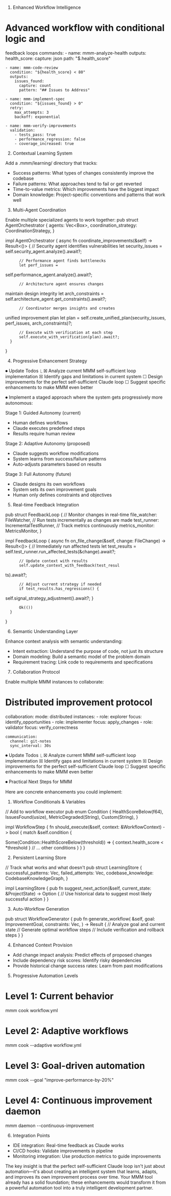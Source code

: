 1. Enhanced Workflow Intelligence

  # Advanced workflow with conditional logic and 
  feedback loops
  commands:
    - name: mmm-analyze-health
      outputs:
        health_score:
          capture: json
          path: "$.health_score"

    - name: mmm-code-review
      condition: "${health_score} < 80"
      outputs:
        issues_found:
          capture: count
          pattern: "## Issues to Address"

    - name: mmm-implement-spec
      condition: "${issues_found} > 0"
      retry:
        max_attempts: 3
        backoff: exponential

    - name: mmm-verify-improvements
      validation:
        - tests_pass: true
        - performance_regression: false
        - coverage_increased: true

  2. Contextual Learning System

  Add a .mmm/learning/ directory that tracks:
  - Success patterns: What types of changes
  consistently improve the codebase
  - Failure patterns: What approaches tend to fail or
  get reverted
  - Time-to-value metrics: Which improvements have the
   biggest impact
  - Domain knowledge: Project-specific conventions and
   patterns that work well

  3. Multi-Agent Coordination

  Enable multiple specialized agents to work together:
  pub struct AgentOrchestrator {
      agents: Vec<Box<dyn SpecializedAgent>>,
      coordination_strategy: CoordinationStrategy,
  }

  impl AgentOrchestrator {
      async fn coordinate_improvements(&self) ->
  Result<()> {
          // Security agent identifies vulnerabilities
          let security_issues =
  self.security_agent.analyze().await?;

          // Performance agent finds bottlenecks
          let perf_issues =
  self.performance_agent.analyze().await?;

          // Architecture agent ensures changes 
  maintain design integrity
          let arch_constraints =
  self.architecture_agent.get_constraints().await?;

          // Coordinator merges insights and creates 
  unified improvement plan
          let plan =
  self.create_unified_plan(security_issues,
  perf_issues, arch_constraints)?;

          // Execute with verification at each step
          self.execute_with_verification(plan).await?;
      }
  }

  4. Progressive Enhancement Strategy

⏺ Update Todos
  ⎿  ☒ Analyze current MMM self-sufficient loop       
       implementation
     ☒ Identify gaps and limitations in current system
     ☐ Design improvements for the perfect 
       self-sufficient Claude loop
     ☐ Suggest specific enhancements to make MMM even
       better

⏺ Implement a staged approach where the system gets
  progressively more autonomous:

  Stage 1: Guided Autonomy (current)
  - Human defines workflows
  - Claude executes predefined steps
  - Results require human review

  Stage 2: Adaptive Autonomy (proposed)
  - Claude suggests workflow modifications
  - System learns from success/failure patterns
  - Auto-adjusts parameters based on results

  Stage 3: Full Autonomy (future)
  - Claude designs its own workflows
  - System sets its own improvement goals
  - Human only defines constraints and objectives

  5. Real-time Feedback Integration

  pub struct FeedbackLoop {
      // Monitor changes in real-time
      file_watcher: FileWatcher,
      // Run tests incrementally as changes are made
      test_runner: IncrementalTestRunner,
      // Track metrics continuously
      metrics_monitor: MetricsMonitor,
  }

  impl FeedbackLoop {
      async fn on_file_change(&self, change:
  FileChange) -> Result<()> {
          // Immediately run affected tests
          let test_results =
  self.test_runner.run_affected_tests(&change).await?;

          // Update context with results
          self.update_context_with_feedback(test_resul
  ts).await?;

          // Adjust current strategy if needed
          if test_results.has_regressions() {

  self.signal_strategy_adjustment().await?;
          }

          Ok(())
      }
  }

  6. Semantic Understanding Layer

  Enhance context analysis with semantic
  understanding:
  - Intent extraction: Understand the purpose of code,
   not just its structure
  - Domain modeling: Build a semantic model of the
  problem domain
  - Requirement tracing: Link code to requirements and
   specifications

  7. Collaboration Protocol

  Enable multiple MMM instances to collaborate:
  # Distributed improvement protocol
  collaboration:
    mode: distributed
    instances:
      - role: explorer
        focus: identify_opportunities
      - role: implementer
        focus: apply_changes
      - role: validator
        focus: verify_correctness

    communication:
      channel: git-notes
      sync_interval: 30s

⏺ Update Todos
  ⎿  ☒ Analyze current MMM self-sufficient loop       
       implementation
     ☒ Identify gaps and limitations in current system
     ☒ Design improvements for the perfect 
       self-sufficient Claude loop
     ☐ Suggest specific enhancements to make MMM even 
       better

⏺ Practical Next Steps for MMM

  Here are concrete enhancements you could implement:

  1. Workflow Conditionals & Variables

  // Add to workflow executor
  pub enum Condition {
      HealthScoreBelow(f64),
      IssuesFound(usize),
      MetricDegraded(String),
      Custom(String),
  }

  impl WorkflowStep {
      fn should_execute(&self, context:
  &WorkflowContext) -> bool {
          match &self.condition {

  Some(Condition::HealthScoreBelow(threshold)) => {
                  context.health_score < *threshold
              }
              // ... other conditions
          }
      }
  }

  2. Persistent Learning Store

  // Track what works and what doesn't
  pub struct LearningStore {
      successful_patterns: Vec<ImprovementPattern>,
      failed_attempts: Vec<FailedAttempt>,
      codebase_knowledge: CodebaseKnowledgeGraph,
  }

  impl LearningStore {
      pub fn suggest_next_action(&self, current_state:
   &ProjectState) -> Option<Action> {
          // Use historical data to suggest most 
  likely successful action
      }
  }

  3. Auto-Workflow Generation

  pub struct WorkflowGenerator {
      pub fn generate_workflow(
          &self,
          goal: ImprovementGoal,
          constraints: Vec<Constraint>,
      ) -> Result<WorkflowConfig> {
          // Analyze goal and current state
          // Generate optimal workflow steps
          // Include verification and rollback steps
      }
  }

  4. Enhanced Context Provision

  - Add change impact analysis: Predict effects of
  proposed changes
  - Include dependency risk scores: Identify risky
  dependencies
  - Provide historical change success rates: Learn
  from past modifications

  5. Progressive Automation Levels

  # Level 1: Current behavior
  mmm cook workflow.yml

  # Level 2: Adaptive workflows
  mmm cook --adaptive workflow.yml

  # Level 3: Goal-driven automation
  mmm cook --goal "improve-performance-by-20%"

  # Level 4: Continuous improvement daemon
  mmm daemon --continuous-improvement

  6. Integration Points

  - IDE integration: Real-time feedback as Claude
  works
  - CI/CD hooks: Validate improvements in pipeline
  - Monitoring integration: Use production metrics to
  guide improvements

  The key insight is that the perfect self-sufficient
  Claude loop isn't just about automation—it's about
  creating an intelligent system that learns, adapts,
  and improves its own improvement process over time.
  Your MMM tool already has a solid foundation; these
  enhancements would transform it from a powerful
  automation tool into a truly intelligent development
   partner.
